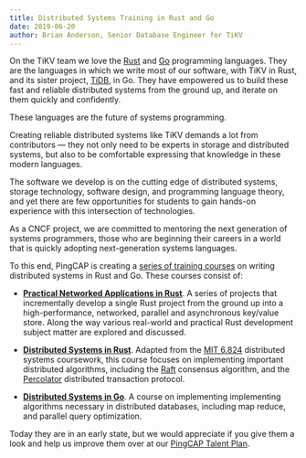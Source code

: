 ```yaml
---
title: Distributed Systems Training in Rust and Go
date: 2019-06-20
author: Brian Anderson, Senior Database Engineer for TiKV
---
```


On the TiKV team we love the [Rust] and [Go] programming languages. They are the
languages in which we write most of our software, with TiKV in Rust, and its
sister project, [TiDB], in Go. They have empowered us to build these
fast and reliable distributed systems from the ground up, and iterate on them
quickly and confidently.

These languages are the future of systems programming.

Creating reliable distributed systems like TiKV demands a lot from contributors
&mdash; they not only need to be experts in storage and distributed systems, but
also to be comfortable expressing that knowledge in these modern languages.

The software we develop is on the cutting edge of distributed systems, storage
technology, software design, and programming language theory, and yet there are
few opportunities for students to gain hands-on experience with this
intersection of technologies.

As a CNCF project, we are committed to mentoring the next generation of systems
programmers, those who are beginning their careers in a world that is quickly
adopting next-generation systems languages.

To this end, PingCAP is creating a [series of training courses][c] on writing
distributed systems in Rust and Go. These courses consist of:

- **[Practical Networked Applications in Rust][c-rust]**. A series of projects
  that incrementally develop a single Rust project from the ground up into a
  high-performance, networked, parallel and asynchronous key/value store. Along
  the way various real-world and practical Rust development subject matter are
  explored and discussed.

- **[Distributed Systems in Rust][c-dss]**. Adapted from the [MIT 6.824]
  distributed systems coursework, this course focuses on implementing important
  distributed algorithms, including the [Raft] consensus algorithm, and
  the [Percolator] distributed transaction protocol.

- **[Distributed Systems in Go][c-go]**. A course on implementing implementing
  algorithms necessary in distributed databases, including map reduce, and
  parallel query optimization.

Today they are in an early state, but we would appreciate if you give them a look and help us improve them over at our [PingCAP Talent Plan][c].

[Go]: https://golang.org/
[Rust]: https://www.rust-lang.org/
[TiDB]: http://github.com/pingcap/tidb
[TiKV]: https://github.com/tikv/tikv/
[c]: https://github.com/pingcap/talent-plan
[c-rust]: https://github.com/pingcap/talent-plan/tree/master/courses/rust
[c-dss]: https://github.com/pingcap/talent-plan/tree/master/courses/dss/
[c-go]: https://github.com/pingcap/talent-plan/tree/master/tidb/
[MIT 6.824]: http://nil.csail.mit.edu/6.824/2017/index.html
[Raft]: https://raft.github.io/
[Percolator]: https://storage.googleapis.com/pub-tools-public-publication-data/pdf/36726.pdf
